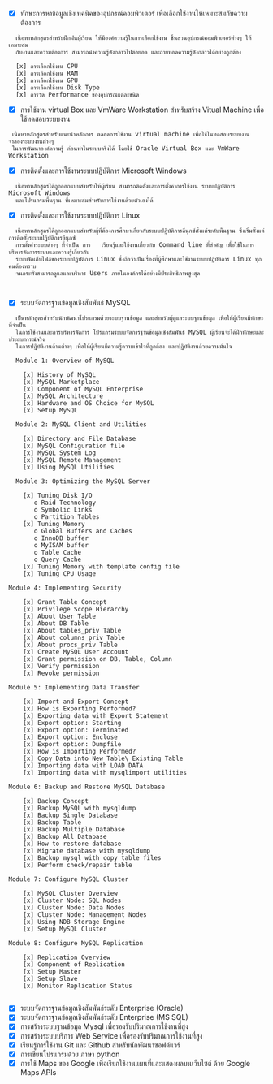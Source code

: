 - [x] ทักษะการหาข้อมูลเชิงเทคนิคของอุปกรณ์คอมพิวเตอร์ เพื่อเลือกใช้งานให้เหมาะสมกับความต้องการ
```
  เนื้อหาหลักสูตรสำหรับฝึกฝนผู้เรียน ให้มีองค์ความรู้ในการเลือกใช้งาน ชิ้นส่วนอุปกรณ์คอมพิวเตอร์ต่างๆ ให้เหมาะสม
  กับงานและความต้องการ สามารถนำความรู้ดังกล่าวไปต่อยอด และถ่ายทอดความรู้ดังกล่าวได้อย่างถูกต้อง
  
  [x] การเลือกใช้งาน CPU
  [x] การเลือกใช้งาน RAM
  [x] การเลือกใช้งาน GPU
  [x] การเลือกใช้งาน Disk Type
  [x] การวัด Performance ของอุปกรณ์แต่ละชนิด
```
- [x] การใช้งาน virtual Box และ VmWare Workstation สำหรับสร้าง Vitual Machine เพื่อใช้ทดสอบระบบงาน
```
 เนื้อหาหลักสูตรสำหรับแนะนำหลักการ ตลอดการใช้งาน virtual machine เพื่อใช้ในทดสอบระบบงาน จำลองระบบงานต่างๆ
 ในการพัฒนาองค์ความรู้ ก่อนทำในระบบจริงได้ โดยใช้ Oracle Virtual Box และ VmWare Workstation 
```
- [x] การติดตั้งและการใช้งานระบบปฏิบัติการ Microsoft Windows 
```
  เนื้อหาหลักสูตรได้ถูกออกแบบสำหรับให้ผู้เรียน สามารถติดตั้งและการตั้งค่าการใช้งาน ระบบปฏิบัติการ Microsoft Windows
  และโปรแกรมพื้นฐาน ที่เหมาะสมสำหรับการใช้งานด้วยตัวเองได้ 
```
- [x] การติดตั้งและการใช้งานระบบปฏิบัติการ Linux
```
  เนื้อหาหลักสูตรได้ถูกออกแบบสำหรับผู้ที่ต้องการศึกษาเกี่ยวกับระบบปฏิบัติการลีนุกซ์ตั้งแต่ระดับพื้นฐาน ซึ่งเริ่มตั้งแต่การติดตั้งระบบปฏิบัติการลีนุกซ์
  การตั้งค่าระบบต่างๆ ที่จำเป็น การ   เรียนรู้และใช้งานเกี่ยวกับ Command line ที่สำคัญ เพื่อใช้ในการบริหารจัดการระบบและความรู้เกี่ยวกับ
  ระบบจัดเก็บไฟล์ของระบบปฏิบัติการ Linux ซึ่งถือว่าเป็นเรื่องที่ผู้ศึกษาและใช้งานระบบปฏิบัติการ Linux ทุกคนต้องทราบ
  จนกระทั่งสามารถดูแลและบริหาร Users ภายในองค์กรได้อย่างมีประสิทธิภาพสูงสุด
  
  
```
- [x] ระบบจัดการฐานข้อมูลเชิงสัมพันธ์ MySQL
```
  เป็นหลักสูตรสำหรับนักพัฒนาโปรแกรมด้วยระบบฐานข้อมูล และสำหรับผู้ดูแลระบบฐานข้อมูล เพื่อให้ผู้เรียนมีทักษะที่จำเป็น
  ในการใช้งานและการบริหารจัดการ โปรแกรมระบบจัดการฐานข้อมูลเชิงสัมพันธ์ MySQL ผู้เรียนจะได้ฝึกทักษะและประสบการณ์จริง
  ในการปฏิบัติงานด้านต่างๆ เพื่อให้ผู้เรียนมีความรู้ความเข้าใจที่ถูกต้อง และปฏิบัติงานด้วยความมั่นใจ
  
  Module 1: Overview of MySQL

    [x] History of MySQL
    [x] MySQL Marketplace
    [x] Component of MySQL Enterprise
    [x] MySQL Architecture
    [x] Hardware and OS Choice for MySQL
    [x] Setup MySQL
   
  Module 2: MySQL Client and Utilities

    [x] Directory and File Database
    [x] MySQL Configuration file
    [x] MySQL System Log
    [x] MySQL Remote Management
    [x] Using MySQL Utilities
  
  Module 3: Optimizing the MySQL Server

    [x] Tuning Disk I/O
       o Raid Technology
       o Symbolic Links
       o Partition Tables
    [x] Tuning Memory
       o Global Buffers and Caches
       o InnoDB buffer
       o MyISAM buffer
       o Table Cache
       o Query Cache
    [x] Tuning Memory with template config file
    [x] Tuning CPU Usage

Module 4: Implementing Security

    [x] Grant Table Concept
    [x] Privilege Scope Hierarchy
    [x] About User Table
    [x] About DB Table
    [x] About tables_priv Table
    [x] About columns_priv Table
    [x] About procs_priv Table
    [x] Create MySQL User Account
    [x] Grant permission on DB, Table, Column
    [x] Verify permission
    [x] Revoke permission

Module 5: Implementing Data Transfer

    [x] Import and Export Concept
    [x] How is Exporting Performed?
    [x] Exporting data with Export Statement
    [x] Export option: Starting
    [x] Export option: Terminated
    [x] Export option: Enclose
    [x] Export option: Dumpfile
    [x] How is Importing Performed?
    [x] Copy Data into New Table\ Existing Table
    [x] Importing data with LOAD DATA
    [x] Importing data with mysqlimport utilities

Module 6: Backup and Restore MySQL Database

    [x] Backup Concept
    [x] Backup MySQL with mysqldump
    [x] Backup Single Database
    [x] Backup Table
    [x] Backup Multiple Database
    [x] Backup All Database
    [x] How to restore database
    [x] Migrate database with mysqldump
    [x] Backup mysql with copy table files
    [x] Perform check/repair table

Module 7: Configure MySQL Cluster

    [x] MySQL Cluster Overview
    [x] Cluster Node: SQL Nodes
    [x] Cluster Node: Data Nodes
    [x] Cluster Node: Management Nodes
    [x] Using NDB Storage Engine
    [x] Setup MySQL Cluster

Module 8: Configure MySQL Replication

    [x] Replication Overview
    [x] Component of Replication
    [x] Setup Master
    [x] Setup Slave
    [x] Monitor Replication Status
  
  ```
- [x] ระบบจัดการฐานข้อมูลเชิงสัมพันธ์ระดับ Enterprise (Oracle)
- [x] ระบบจัดการฐานข้อมูลเชิงสัมพันธ์ระดับ Enterprise (MS SQL)
- [x] การสร้างระบบฐานข้อมูล Mysql เพื่อรองรับปริมาณการใช้งานที่สูง
- [x] การสร้างระบบบริการ Web Service เพื่อรองรับปริมาณการใช้งานที่สูง
- [x] เรียนรู้การใช้งาน Git และ Github สำหรับนักพัฒนาซอฟต์แวร์
- [x] การเขียนโปรแกรมด้วย ภาษา python
- [x] การใช้ Maps ของ Google เพื่อเรียกใช้งานแผนที่และแสดงผลบนเว็บไซต์ ด้วย Google Maps APIs 
